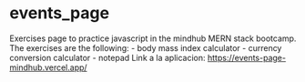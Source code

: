 # events_page
Exercises page to practice javascript in the mindhub MERN stack bootcamp. The exercises are the following: - body mass index calculator - currency conversion calculator - notepad
Link a la aplicacion: https://events-page-mindhub.vercel.app/
